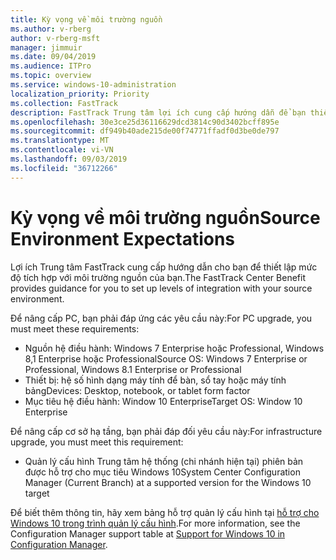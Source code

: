```yaml
---
title: Kỳ vọng về môi trường nguồn
ms.author: v-rberg
author: v-rberg-msft
manager: jimmuir
ms.date: 09/04/2019
ms.audience: ITPro
ms.topic: overview
ms.service: windows-10-administration
localization_priority: Priority
ms.collection: FastTrack
description: FastTrack Trung tâm lợi ích cung cấp hướng dẫn để bạn thiết lập mức độ tích hợp với môi trường nguồn của bạn để triển khai Windows 10.
ms.openlocfilehash: 30e3ce25d36116629dcd3814c90d3402bcff895e
ms.sourcegitcommit: df949b40ade215de00f74771ffadf0d3be0de797
ms.translationtype: MT
ms.contentlocale: vi-VN
ms.lasthandoff: 09/03/2019
ms.locfileid: "36712266"
---
```

# <a name="source-environment-expectations"></a><span data-ttu-id="242e9-103">Kỳ vọng về môi trường nguồn</span><span class="sxs-lookup"><span data-stu-id="242e9-103">Source Environment Expectations</span></span>

<span data-ttu-id="242e9-104">Lợi ích Trung tâm FastTrack cung cấp hướng dẫn cho bạn để thiết lập mức độ tích hợp với môi trường nguồn của bạn.</span><span class="sxs-lookup"><span data-stu-id="242e9-104">The FastTrack Center Benefit provides guidance for you to set up levels of integration with your source environment.</span></span>
  
<span data-ttu-id="242e9-105">Để nâng cấp PC, bạn phải đáp ứng các yêu cầu này:</span><span class="sxs-lookup"><span data-stu-id="242e9-105">For PC upgrade, you must meet these requirements:</span></span>

- <span data-ttu-id="242e9-106">Nguồn hệ điều hành: Windows 7 Enterprise hoặc Professional, Windows 8,1 Enterprise hoặc Professional</span><span class="sxs-lookup"><span data-stu-id="242e9-106">Source OS: Windows 7 Enterprise or Professional, Windows 8.1 Enterprise or Professional</span></span>
- <span data-ttu-id="242e9-107">Thiết bị: hệ số hình dạng máy tính để bàn, sổ tay hoặc máy tính bảng</span><span class="sxs-lookup"><span data-stu-id="242e9-107">Devices: Desktop, notebook, or tablet form factor</span></span>
- <span data-ttu-id="242e9-108">Mục tiêu hệ điều hành: Window 10 Enterprise</span><span class="sxs-lookup"><span data-stu-id="242e9-108">Target OS: Window 10 Enterprise</span></span>

<span data-ttu-id="242e9-109">Để nâng cấp cơ sở hạ tầng, bạn phải đáp đối yêu cầu này:</span><span class="sxs-lookup"><span data-stu-id="242e9-109">For infrastructure upgrade, you must meet this requirement:</span></span>   

- <span data-ttu-id="242e9-110">Quản lý cấu hình Trung tâm hệ thống (chi nhánh hiện tại) phiên bản được hỗ trợ cho mục tiêu Windows 10</span><span class="sxs-lookup"><span data-stu-id="242e9-110">System Center Configuration Manager (Current Branch) at a supported version for the Windows 10 target</span></span>

<span data-ttu-id="242e9-111">Để biết thêm thông tin, hãy xem bảng hỗ trợ quản lý cấu hình tại [hỗ trợ cho Windows 10 trong trình quản lý cấu hình](https://docs.microsoft.com/sccm/core/plan-design/configs/support-for-windows-10).</span><span class="sxs-lookup"><span data-stu-id="242e9-111">For more information, see the Configuration Manager support table at [Support for Windows 10 in Configuration Manager](https://docs.microsoft.com/sccm/core/plan-design/configs/support-for-windows-10).</span></span>
  

 